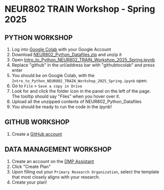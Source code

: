 # NEUR802 TRAIN Workshop - Spring 2025

## PYTHON WORKSHOP
1. Log into [Google Colab](https://colab.research.google.com/) with your Google Account
2. Download [NEUR802_Python_Datafiles.zip]([blob:https://github.com/3d1eedbd-4ed4-4f4b-bb93-acf412d8c080](https://github.com/justinliuyuwang/SFU_NEUR802_TRAIN_Workshop/raw/refs/heads/main/Example_GitHub_Repository.zip)) and unzip it
3. Open [Intro_to_Python_NEUR802_TRAIN_Workshop_2025_Spring.ipynb](https://github.com/justinliuyuwang/SFU_NEUR802_TRAIN_Workshop/blob/main/Intro_to_Python_NEUR802_TRAIN_Workshop_2025_Spring.ipynb)
4. Replace "github" in the url/address bar with "githubtocolab" and press enter
5. You should be on Google Colab, with the `Intro_to_Python_NEUR802_TRAIN_Workshop_2025_Spring.ipynb` open.
6. Go to `File` > `Save a copy in Drive`
7. Look for and click the folder icon in the panel on the left of the page. The tooltip should say "Files" when you hover over it.
8. Upload all the unzipped contents of NEUR802_Python_Datafiles
9. You should be ready to run the code in the ipynb!


## GITHUB WORKSHOP
1. Create a [GitHub account](https://github.com/)
   
## DATA MANAGEMENT WORKSHOP
1. Create an account on the [DMP Assistant](https://dmp-pgd.ca/plans)
2. Click "Create Plan"
3. Upon filling out your `Primary Research Organization`, select the template that most closely aligns with your research.
4. Create your plan!
